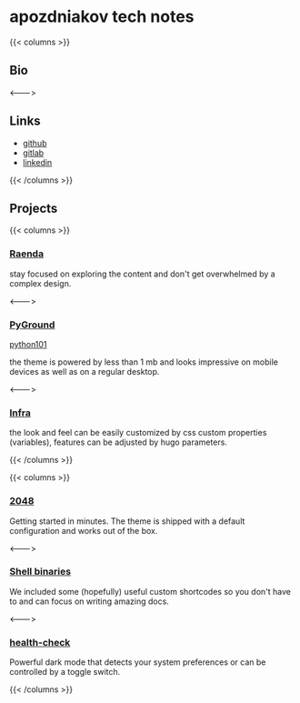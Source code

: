 # apozdniakov tech notes

{{< columns >}}

## Bio

<--->

## Links

- [github](https://github.com/t0lia)
- [gitlab](https://gitlab.com/t0lia)
- [linkedin](https://www.linkedin.com/in/t0lia/)

{{< /columns >}}

## Projects

{{< columns >}}

### [Raenda](https://gitlab.com/peggydev/peggy)

stay focused on exploring the content and don't get overwhelmed by a complex design.

<--->

### [PyGround](https://github.com/t0lia/pyground)
[python101](github.com/t0lia/python101)

the theme is powered by less than 1 mb and looks impressive on mobile devices as well as on a regular desktop.

<--->

### [Infra](https://github.com/t0lia/Infrastructure)

the look and feel can be easily customized by css custom properties (variables), features can be adjusted by hugo
parameters.

{{< /columns >}}

{{< columns >}}

### [2048](https://gitlab.com/t0lia/holly20)

Getting started in minutes. The theme is shipped with a default configuration and works out of the box.

<--->

### [Shell binaries](https://github.com/t0lia/bin)

We included some (hopefully) useful custom shortcodes so you don't have to and can focus on writing amazing docs.

<--->

### [health-check](https://gitlab.com/t0lia/rest-heath-check-bot)

Powerful dark mode that detects your system preferences or can be controlled by a toggle switch.

{{< /columns >}}